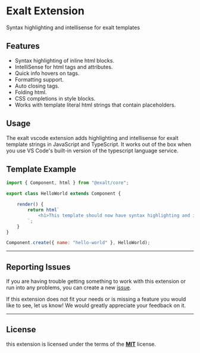 # Exalt Extension

Syntax highlighting and intellisense for exalt templates

## Features

- Syntax highlighting of inline html blocks.
- IntelliSense for html tags and attributes.
- Quick info hovers on tags.
- Formatting support.
- Auto closing tags.
- Folding html.
- CSS completions in style blocks.
- Works with template literal html strings that contain placeholders.

## Usage
The exalt vscode extension adds highlighting and intellisense for exalt template strings in JavaScript and TypeScript. It works out of the box when you use VS Code's built-in version of the typescript language service.

## Template Example

```js
import { Component, html } from "@exalt/core";

export class HelloWorld extends Component {

    render() {
        return html`
            <h1>This template should now have syntax highlighting and intellisense</h1>
        `;
    }
}

Component.create({ name: "hello-world" }, HelloWorld);
```

---

## Reporting Issues

If you are having trouble getting something to work with this extension or run into any problems, you can create a new [issue](https://github.com/exalt/vscode-exalt/issues).

If this extension does not fit your needs or is missing a feature you would like to see, let us know! We would greatly appreciate your feedback on it.

---

## License

this extension is licensed under the terms of the [**MIT**](https://github.com/exalt/vscode-exalt/blob/main/LICENSE) license.